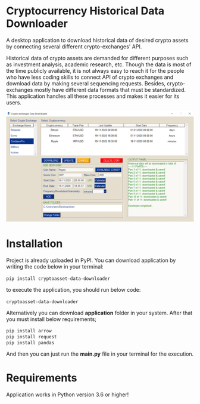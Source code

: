 # Cryptocurrency Historical Data Downloader
A desktop application to download historical data of desired crypto assets by connecting several different crypto-exchanges' API.

Historical data of crypto assets are demanded for different purposes such as investment analysis, academic research, etc. Though the data is most of the time publicly available, it is not always easy to reach it for the people who have less coding skills to connect API of crypto exchanges and download data by making several sequencing requests. Besides, crypto-exchanges mostly have different data formats that must be standardized. This application handles all these processes and makes it easier for its users.

![Alt text](application.jpg?raw=true "Title")

# Installation
Project is already uploaded in PyPI. You can download application by writing the code below in your terminal:

`pip install cryptoasset-data-downloader`
  
to execute the application, you should run below code:
 
 `cryptoasset-data-downloader`
 
 Alternatively you can download **application** folder in your system. After that you must install below requirements;
 ```
 pip install arrow
 pip install request
 pip install pandas
 ```
 
 And then you can just run the **__main__.py** file in your terminal for the execution.
 
 # Requirements
 Application works in Python version 3.6 or higher!
